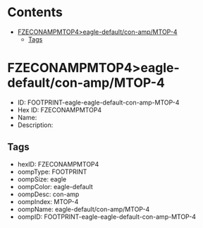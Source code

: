 



Contents
========

* [FZECONAMPMTOP4>eagle-default/con-amp/MTOP-4](#fzeconampmtop4eagle-defaultcon-ampmtop-4)
	* [Tags](#tags)

# FZECONAMPMTOP4>eagle-default/con-amp/MTOP-4

- ID: FOOTPRINT-eagle-eagle-default-con-amp-MTOP-4
- Hex ID: FZECONAMPMTOP4
- Name: 
- Description: 

## Tags

- hexID: FZECONAMPMTOP4
- oompType: FOOTPRINT
- oompSize: eagle
- oompColor: eagle-default
- oompDesc: con-amp
- oompIndex: MTOP-4
- oompName: eagle-default/con-amp/MTOP-4
- oompID: FOOTPRINT-eagle-eagle-default-con-amp-MTOP-4

